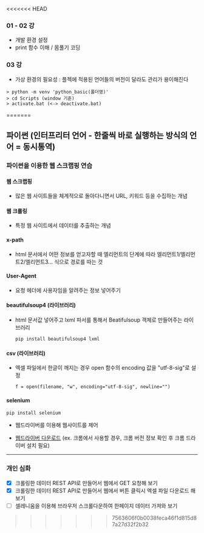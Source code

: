 <<<<<<< HEAD
### 01 - 02 강
- 개발 환경 설정
- print 함수 이해 / 몸풀기 코딩

### 03 강
- 가상 환경의 필요성 : 플젝에 적용된 언어들의 버전이 달라도 관리가 용이해진다

```
> python -m venv 'python_basic(폴더명)'
> cd Scripts (window 기준)
> activate.bat (<-> deactivate.bat)
```
=======
## 파이썬 (인터프리터 언어 - 한줄씩 바로 실행하는 방식의 언어 = 동시통역)

### 파이썬을 이용한 웹 스크랩핑 연습

#### 웹 스크랩핑

- 많은 웹 사이트들을 체계적으로 돌아다니면서 URL, 키워드 등을 수집하는 개념

#### 웹 크롤링

- 특정 웹 사이트에서 데이터를 추출하는 개념

#### x-path

- html 문서에서 어떤 정보를 얻고자할 때 엘리먼트의 단계에 따라 엘리먼트1/엘리먼트2/엘리먼트3... 식으로 경로를 따는 것

#### User-Agent

- 요청 헤더에 사용자임을 알려주는 정보 넣어주기

#### beautifulsoup4 (라이브러리)

- html 문서값 넣어주고 lxml 파서를 통해서 Beatifulsoup 객체로 만들어주는 라이브러리
  ```
  pip install beautifulsoup4 lxml
  ```

#### csv (라이브러리)

- 엑셀 파일에서 한글이 깨지는 경우 open 함수의 encoding 값을 "utf-8-sig"로 설정

  ```
  f = open(filename, "w", encoding="utf-8-sig", newline="")
  ```

#### selenium

```
pip install selenium
```

- 웹드라이버를 이용해 웹사이트를 제어

- [웹드라이버 다운로드](https://sites.google.com/chromium.org/driver/) (ex. 크롬에서 사용할 경우, 크롬 버전 정보 확인 후 크롬 드라이버 설치 필요)

---

### 개인 심화

- [x] 크롤링한 데이터 REST API로 만들어서 웹에서 GET 요청해 보기
- [x] 크롤링한 데이터 REST API로 만들어서 웹에서 버튼 클릭시 엑셀 파일 다운로드 해 보기
- [ ] 셀레니움을 이용해 브라우저 스크롤다운하여 한페이지 데이터 가져와 보기
>>>>>>> 7563606f0b0038feca46f1d815d87a27d32f2b32
